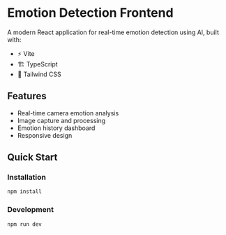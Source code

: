# Emotion Detection Frontend

A modern React application for real-time emotion detection using AI, built with:

- ⚡ Vite
- 🏗️ TypeScript
- 🎨 Tailwind CSS

## Features

- Real-time camera emotion analysis
- Image capture and processing
- Emotion history dashboard
- Responsive design

## Quick Start

### Installation
```bash
npm install
```
### Development
```bash
npm run dev
```